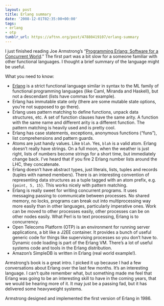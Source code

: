 ```yaml
---
layout: post
title: Erlang summary
date: '2008-12-01T02:35:00+00:00'
tags:
- erlang
- otp
tumblr_url: https://aftnn.org/post/47880419107/erlang-summary
---
```

<p>I just finished reading Joe Armstrong&rsquo;s &ldquo;<a href="http://www.pragprog.com/titles/jaerlang/programming-erlang">Programming Erlang: Software for a Concurrent World</a>.&rdquo; The first part was a bit slow for a someone familiar with other functional languages. I thought a brief summary of the language might be useful.</p>

<p>What you need to know:</p>

<ul>
<li><a href="http://www.erlang.org">Erlang</a> is a strict functional language similar in syntax to the ML family of functional programming languages (like Caml, Miranda and Haskell), but not a descendant (lists have commas for example).</li>
<li>Erlang has immutable state only (there are some mutable state options, you&rsquo;re not supposed to go there).</li>
<li>Erlang uses pattern matching to define functions, unpack data structures, etc. A set of function clauses have the same arity. A function with the same name and different arity is a different function. The pattern matching is heavily used and is pretty cool.</li>
<li>Erlang has case statements, exceptions, anonymous functions (&ldquo;funs&rdquo;), list comprehensions and pattern guards.</li>
<li>Atoms are just handy values. Like <code>blah</code>. Yes, <code>blah</code> is a valid atom. Erlang doesn&rsquo;t really have strings. On a full moon, when the weather is just right, lists of numbers become strings for a short time, but immediately change back. I&rsquo;ve heard that if you fire 2 Erlang number lists around the LHC, they concatenate.</li>
<li>Erlang doesn&rsquo;t have abstract types, just literals, lists, tuples and records (tuples with named members). There is an interesting convention of representing data structures as a tuple tagged with an atom prefix, e.g. <code>{point, 5, 15}</code>. This works nicely with pattern matching.</li>
<li>Erlang is really sweet for writing concurrent programs. It uses messaging passing to communicate between processes. No shared memory, no locks, programs can break out into multiprocessing way more easily than in other languages, particularly imperative ones. Work can be moved to other processes easily, other processes can be on other nodes easily. What Perl is to text processing, Erlang is to concurrency.</li>
<li>Open Telecoms Platform (OTP) is an environment for running server applications, a bit like a J2EE container. It provides a bunch of useful generic code for things like supervising processes so you don&rsquo;t have to. Dynamic code loading is part of the Erlang VM. There&rsquo;s a lot of useful systems code and tools in the Erlang distribution.</li>
<li>Amazon&rsquo;s SimpleDB is written in Erlang (real world example!).</li>
</ul>

<p>Armstrong&rsquo;s book is a great intro. I picked it up because I had a few conversations about Erlang over the last few months. It&rsquo;s an interesting language. I can&rsquo;t quite remember what, but something made me feel that Erlang was going to be an interesting skill to have in the coming years, that we would be hearing more of it. It may just be a passing fad, but it has delivered some heavyweight systems.</p>

<p>Armstrong designed and implemented the first version of Erlang in 1986.</p>
